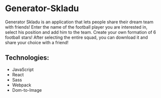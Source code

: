 # Generator-Skladu
Generator Skladu is an application that lets people share their dream team with friends! Enter the name of the football player you are interested in, select his position and add him to the team. Create your own formation of 6 football stars! After selecting the entire squad, you can download it and share your choice with a friend!

## Technologies:

- JavaScript
- React
- Sass
- Webpack
- Dom-to-Image
